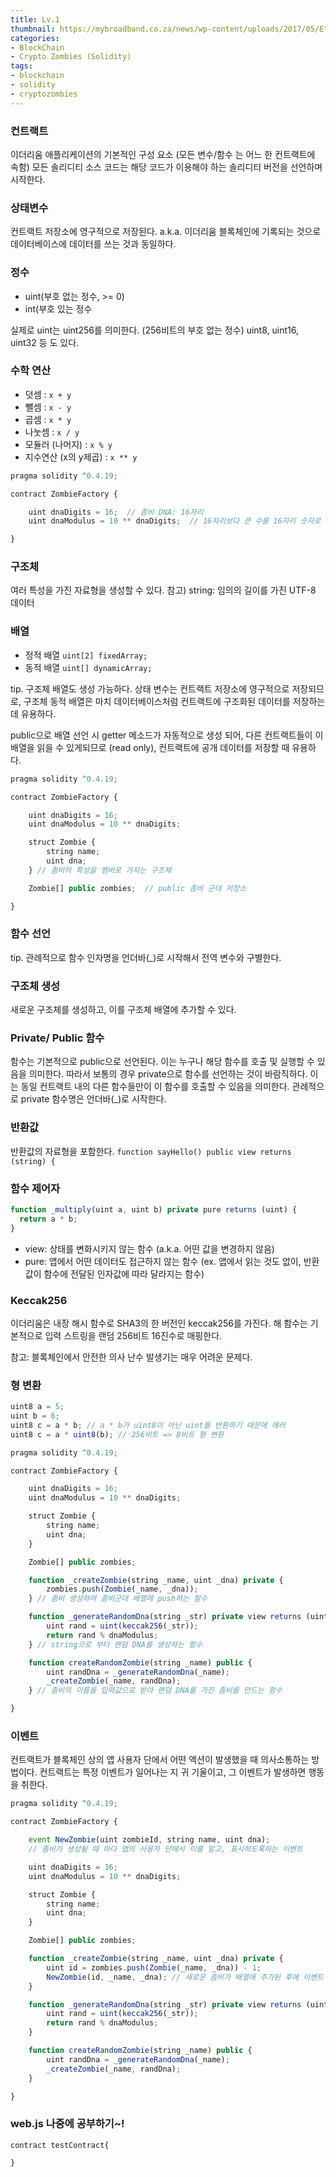 ```yaml
---
title: Lv.1
thumbnail: https://mybroadband.co.za/news/wp-content/uploads/2017/05/Etherium-1.jpg
categories:
- BlockChain
- Crypto Zombies (Solidity)
tags:
- blockchain
- solidity
- cryptozombies
---
```

### 컨트랙트
이더리움 애플리케이션의 기본적인 구성 요소 (모든 변수/함수 는 어느 한 컨트랙트에 속함)
모든 솔리디티 소스 코드는 해당 코드가 이용해야 하는 솔리디티 버전을 선언하며 시작한다.

### 상태변수
컨트랙트 저장소에 영구적으로 저장된다.
a.k.a. 이더리움 블록체인에 기록되는 것으로 데이터베이스에 데이터를 쓰는 것과 동일하다.

### 정수
* uint(부호 없는 정수, >= 0)
* int(부호 있는 정수


실제로 uint는 uint256를 의미한다. (256비트의 부호 없는 정수)
uint8, uint16, uint32 등 도 있다.


### 수학 연산
* 덧셈 : `x + y`
* 뺄셈 : `x - y`
* 곱셈 : `x * y`
* 나눗셈 : `x / y`
* 모듈러 (나머지) : `x % y`
* 지수연산 (x의 y제곱) : `x ** y`

``` javascript
pragma solidity ^0.4.19;

contract ZombieFactory {

    uint dnaDigits = 16;  // 좀비 DNA: 16자리
    uint dnaModulus = 10 ** dnaDigits;  // 16자리보다 큰 수를 16자리 숫자로 줄임

}
```

### 구조체
여러 특성을 가진 자료형을 생성할 수 있다.
참고) string: 임의의 길이를 가진 UTF-8 데이터

### 배열
* 정적 배열
`uint[2] fixedArray;`
* 동적 배열
`uint[] dynamicArray;`


tip.
구조체 배열도 생성 가능하다.
상태 변수는 컨트랙트 저장소에 영구적으로 저장되므로,
구조체 동적 배열은 마치 데이터베이스처럼 컨트랙트에 구조화된 데이터를 저장하는 데 유용하다.

public으로 배열 선언 시 getter 메소드가 자동적으로 생성 되어,
다른 컨트랙트들이 이 배열을 읽을 수 있게되므로 (read only), 컨트랙트에 공개 데이터를 저장할 때 유용하다.

``` javascript
pragma solidity ^0.4.19;

contract ZombieFactory {

    uint dnaDigits = 16;
    uint dnaModulus = 10 ** dnaDigits;

    struct Zombie {
        string name;
        uint dna;
    } // 좀비의 특성을 멤버로 가지는 구조체

    Zombie[] public zombies;  // public 좀비 군대 저장소

}
```
### 함수 선언
tip.
관례적으로 함수 인자명을 언더바(\_)로 시작해서 전역 변수와 구별한다.

### 구조체 생성
새로운 구조체를 생성하고, 이를 구조체 배열에 추가할 수 있다.

### Private/ Public 함수
함수는 기본적으로 public으로 선언된다. 이는 누구나 해당 함수를 호출 및 실행할 수 있음을 의미한다.
따라서 보통의 경우 private으로 함수를 선언하는 것이 바람직하다. 이는 동일 컨트랙트 내의 다른 함수들만이 이 함수를 호출할 수 있음을 의미한다. 관례적으로 private 함수명은 언더바(\_)로 시작한다.


### 반환값
반환값의 자료형을 포함한다.
`function sayHello() public view returns (string) {`

### 함수 제어자
``` javascript 함수 제어자 예시코드
function _multiply(uint a, uint b) private pure returns (uint) {
  return a * b;
}
```
* view: 상태를 변화시키지 않는 함수 (a.k.a. 어떤 값을 변경하지 않음)
* pure: 앱에서 어떤 데이터도 접근하지 않는 함수 (ex. 앱에서 읽는 것도 없이, 반환값이 함수에 전달된 인자값에 따라 달라지는 함수)

### Keccak256
이더리움은 내장 해시 함수로 SHA3의 한 버전인 keccak256를 가진다. 해 함수는 기본적으로 입력 스트링을 랜덤 256비트 16진수로 매핑한다.

참고: 블록체인에서 안전한 의사 난수 발생기는 매우 어려운 문제다.

### 형 변환
``` javascript 형 변환 예시코드
uint8 a = 5;
uint b = 6;
uint8 c = a * b; // a * b가 uint8이 아닌 uint를 반환하기 때문에 에러
uint8 c = a * uint8(b); // 256비트 => 8비트 형 변환
```

``` javascript
pragma solidity ^0.4.19;

contract ZombieFactory {

    uint dnaDigits = 16;
    uint dnaModulus = 10 ** dnaDigits;

    struct Zombie {
        string name;
        uint dna;
    }

    Zombie[] public zombies;

    function _createZombie(string _name, uint _dna) private {
        zombies.push(Zombie(_name, _dna));
    } // 좀비 생성하여 좀비군대 배열에 push하는 함수

    function _generateRandomDna(string _str) private view returns (uint) {
        uint rand = uint(keccak256(_str));
        return rand % dnaModulus;
    } // string으로 부터 랜덤 DNA를 생성하는 함수

    function createRandomZombie(string _name) public {
        uint randDna = _generateRandomDna(_name);
        _createZombie(_name, randDna);
    } // 좀비의 이름을 입력값으로 받아 랜덤 DNA를 가진 좀비를 만드는 함수

}
```
### 이벤트
컨트랙트가 블록체인 상의 앱 사용자 단에서 어떤 액션이 발생했을 때 의사소통하는 방법이다. 컨트랙트는 특정 이벤트가 일어나는 지 귀 기울이고, 그 이벤트가 발생하면 행동을 취한다.

``` javascript
pragma solidity ^0.4.19;

contract ZombieFactory {

    event NewZombie(uint zombieId, string name, uint dna);  
    // 좀비가 생성될 때 마다 앱의 사용자 단에서 이를 알고, 표시하도록하는 이벤트

    uint dnaDigits = 16;
    uint dnaModulus = 10 ** dnaDigits;

    struct Zombie {
        string name;
        uint dna;
    }

    Zombie[] public zombies;

    function _createZombie(string _name, uint _dna) private {
        uint id = zombies.push(Zombie(_name, _dna)) - 1;
        NewZombie(id, _name, _dna); // 새로운 좀비가 배열에 추가된 후에 이벤트 실행
    }

    function _generateRandomDna(string _str) private view returns (uint) {
        uint rand = uint(keccak256(_str));
        return rand % dnaModulus;
    }

    function createRandomZombie(string _name) public {
        uint randDna = _generateRandomDna(_name);
        _createZombie(_name, randDna);
    }

}

```

### web.js 나중에 공부하기~!

``` solidity ex1
contract testContract{

}
```

